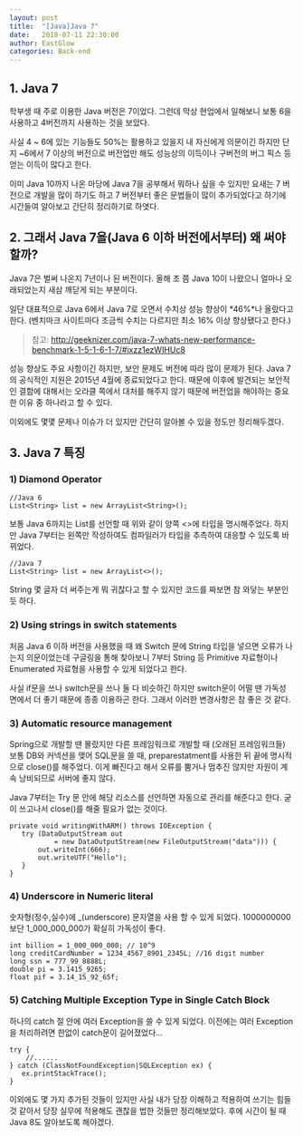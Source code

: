 ```yaml
---
layout: post
title:  "[Java]Java 7"
date:   2018-07-11 22:30:00
author: EastGlow
categories: Back-end
---
```

## 1. Java 7

학부생 때 주로 이용한 Java 버전은 7이었다. 그런데 막상 현업에서 일해보니 보통 6을 사용하고 4버전까지 사용하는 것을 보았다.

사실 4 ~ 6에 있는 기능들도 50%는 활용하고 있을지 내 자신에게 의문이긴 하지만 단지 ~6에서 7 이상의 버전으로 버전업만 해도 성능상의 이득이나 구버전의 버그 픽스 등 얻는 이득이 많다고 한다.

이미 Java 10까지 나온 마당에 Java 7을 공부해서 뭐하나 싶을 수 있지만 요새는 7 버전으로 개발을 많이 하기도 하고 7 버전부터 좋은 문법들이 많이 추가되었다고 하기에 시간들여 알아보고 간단히 정리하기로 하엿다.



## 2. 그래서 Java 7을(Java 6 이하 버전에서부터) 왜 써야할까?

Java 7은 벌써 나온지 7년이나 된 버전이다. 올해 초 쯤 Java 10이 나왔으니 얼마나 오래되었는지 새삼 깨닫게 되는 부분이다.

일단 대표적으로 Java 6에서 Java 7로 오면서 수치상 성능 향상이 *46%*나 올랐다고 한다. (벤치마크 사이트마다 조금씩 수치는 다르지만 최소 16% 이상 향상됐다고 한다.)

> 참고: http://geeknizer.com/java-7-whats-new-performance-benchmark-1-5-1-6-1-7/#ixzz1ezWIHUc8

성능 향상도 주요 사항이긴 하지만, 보안 문제도 버전에 따라 많이 문제가 된다. Java 7의 공식적인 지원은 2015년 4월에 종료되었다고 한다. 때문에 이후에 발견되는 보안적인 결함에 대해서는 오라클 쪽에서 대처를 해주지 않기 때문에 버전업을 해야하는 중요한 이유 중 하나라고 할 수 있다.

이외에도 몇몇 문제나 이슈가 더 있지만 간단히 알아볼 수 있을 정도만 정리해두겠다.



## 3. Java 7 특징

### 1) Diamond Operator

~~~
//Java 6
List<String> list = new ArrayList<String>();
~~~

보통 Java 6까지는 List를 선언할 때 위와 같이 양쪽 <>에 타입을 명시해주었다. 하지만 Java 7부터는 왼쪽만 작성하여도 컴파일러가 타입을 추측하여 대응할 수 있도록 바뀌었다.

~~~
//Java 7
List<String> list = new ArrayList<>();
~~~

String 몇 글자 더 써주는게 뭐 귀찮다고 할 수 있지만 코드를 짜보면 참 와닿는 부분인 듯 하다.


### 2) Using strings in switch statements

처음 Java 6 이하 버전을 사용했을 때 왜 Switch 문에 String 타입을 넣으면 오류가 나는지 의문이었는데 구글링을 통해 찾아보니 7부터 String 등 Primitive 자료형이나 Enumerated 자료형을 사용할 수 있게 되었다고 한다.

사실 if문을 쓰나 switch문을 쓰나 둘 다 비슷하긴 하지만 switch문이 어떨 땐 가독성 면에서 더 좋기 때문에 종종 이용하곤 한다. 그래서 이러한 변경사항은 참 좋은 것 같다.


### 3) Automatic resource management

Spring으로 개발할 땐 몰랐지만 다른 프레임워크로 개발할 때 (오래된 프레임워크들) 보통 DB와 커넥션을 맺어 SQL문을 쓸 때, preparestatment를 사용한 뒤 끝에 명시적으로 close()를 해주었다. 이게 빠진다고 해서 오류를 뿜거나 멈추진 않지만 자원이 계속 낭비되므로 서버에 좋지 않다.

Java 7부터는 Try 문 안에 해당 리소스를 선언하면 자동으로 관리를 해준다고 한다. 굳이 쓰고나서 close()를 해줄 필요가 없는 것이다.

~~~
private void writingWithARM() throws IOException {
   try (DataOutputStream out 
           = new DataOutputStream(new FileOutputStream("data"))) {
       out.writeInt(666);
       out.writeUTF("Hello");
   }
}
~~~

### 4) Underscore in Numeric literal

숫자형(정수,실수)에 _(underscore) 문자열을 사용 할 수 있게 되었다. 1000000000보단 1_000_000_000가 확실히 가독성이 좋다.

~~~
int billion = 1_000_000_000; // 10^9
long creditCardNumber = 1234_4567_8901_2345L; //16 digit number
long ssn = 777_99_8888L;
double pi = 3.1415_9265;
float pif = 3.14_15_92_65f;
~~~

### 5) Catching Multiple Exception Type in Single Catch Block

하나의 catch 절 안에 여러 Exception을 쓸 수 있게 되었다. 이전에는 여러 Exception을 처리하려면 한없이 catch문이 길어졌었다...

~~~
try {
    //......
} catch (ClassNotFoundException|SQLException ex) {
   ex.printStackTrace();
}
~~~

이외에도 몇 가지 추가된 것들이 있지만 사실 내가 당장 이해하고 적용하여 쓰기는 힘들 것 같아서 당장 실무에 적용해도 괜찮을 법한 것들만 정리해보았다. 후에 시간이 될 때 Java 8도 알아보도록 해야겠다.
